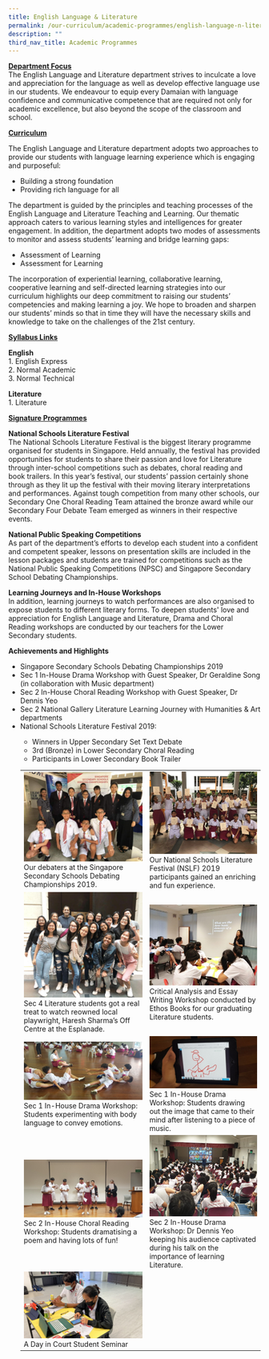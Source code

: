 ```yaml
---
title: English Language & Literature
permalink: /our-curriculum/academic-programmes/english-language-n-literature/
description: ""
third_nav_title: Academic Programmes
---
```

<p><span style="text-decoration: underline;"><strong>Department Focus<br /></strong></span>The English Language and Literature department strives to inculcate a love and appreciation for the language as well as develop effective language use in our students. We endeavour to equip every Damaian with language confidence and communicative competence that are required not only for academic excellence, but also beyond the scope of the classroom and school.</p>
<p><strong><u>Curriculum</u></strong></p>
<p>The English Language and Literature department adopts two approaches to provide our students with language learning experience which is engaging and purposeful:&nbsp;</p>
<ul>
<li>Building a strong foundation</li>
<li>Providing rich language for all&nbsp;</li>
</ul>
<p>The department is guided by the principles and teaching processes of the English Language and Literature Teaching and Learning. Our thematic approach caters to various learning styles and intelligences for greater engagement. In addition, the department adopts two modes of assessments to monitor and assess students&rsquo; learning and bridge learning gaps:</p>
<ul>
<li>Assessment of Learning</li>
<li>Assessment for Learning</li>
</ul>
<p>The incorporation of experiential learning, collaborative learning, cooperative learning and self-directed learning strategies into our curriculum highlights our deep commitment to raising our students&rsquo; competencies and making learning a joy. We hope to broaden and sharpen our students&rsquo; minds so that in time they will have the necessary skills and knowledge to take on the challenges of the 21st century.&nbsp;</p>
<p><strong><u>Syllabus Links</u></strong></p>
<p><strong>English<br /></strong>1. English Express<br />2. Normal Academic<br />3. Normal Technical</p>
<p><strong>Literature<br /></strong>1. Literature</p>
<p><strong><u>Signature Programmes</u></strong></p>
<p><strong>National Schools Literature Festival<br /></strong>The National Schools Literature Festival is the biggest literary programme organised for students in Singapore. Held annually, the festival has provided opportunities for students to share their passion and love for Literature through inter-school competitions such as debates, choral reading and book trailers. In this year&rsquo;s festival, our students&rsquo; passion certainly shone through as they lit up the festival with their moving literary interpretations and performances. Against tough competition from many other schools, our Secondary One Choral Reading Team attained the bronze award while our Secondary Four Debate Team emerged as winners in their respective events.</p>
<p><strong>National Public Speaking Competitions<br /></strong>As part of the department&rsquo;s efforts to develop each student into a confident and competent speaker, lessons on presentation skills are included in the lesson packages and students are trained for competitions such as the National Public Speaking Competitions (NPSC) and Singapore Secondary School Debating Championships.</p>
<p><strong>Learning Journeys and In-House Workshops<br /></strong>In addition, learning journeys to watch performances are also organised to expose students to different literary forms. To deepen students' love and appreciation for English Language and Literature, Drama and Choral Reading workshops are conducted by our teachers for the Lower Secondary students.&nbsp;</p>
<p><strong>Achievements and Highlights</strong></p>
<ul>
<li>Singapore Secondary Schools Debating Championships 2019</li>
<li>Sec 1 In-House Drama Workshop with Guest Speaker, Dr Geraldine Song (in collaboration with Music department)</li>
<li>Sec 2 In-House Choral Reading Workshop with Guest Speaker, Dr Dennis Yeo&nbsp;</li>
<li>Sec 2 National Gallery Literature Learning Journey with Humanities &amp; Art departments</li>
<li>National Schools Literature Festival 2019:</li>
<ul>
<li>Winners in Upper Secondary Set Text Debate</li>
<li>3rd (Bronze) in Lower Secondary Choral Reading</li>
<li>Participants in Lower Secondary Book Trailer&nbsp;</li>
</ul>
<table>
<tbody>
<tr>
<td><img src="/images/el1.jpg">
<div>Our debaters at the Singapore Secondary Schools Debating Championships 2019.</div>
</td>
<td><img src="/images/el2.jpg">
<div>Our National Schools Literature Festival (NSLF) 2019 participants gained an enriching and fun experience.</div>
</td>
</tr>
<tr>
<td><img src="/images/el3.jpg">
<div>Sec 4 Literature students got a real treat to watch reowned local playwright, Haresh Sharma&rsquo;s Off Centre at the Esplanade.</div>
</td>
<td><img src="/images/el4.jpg">
<div>Critical Analysis and Essay Writing Workshop conducted by Ethos Books for our graduating Literature students.</div>
</td>
</tr>
<tr>
<td><img src="/images/el5.jpg">
<div>Sec 1 In-House Drama Workshop: Students experimenting with body language to convey emotions.</div>
</td>
<td><img src="/images/el6.jpg">
<div>Sec 1 In-House Drama Workshop: Students drawing out the image that came to their mind after listening to a piece of music.</div>
</td>
</tr>
<tr>
<td><img src="/images/el7.jpg">Sec 2 In-House Choral Reading Workshop: Students dramatising a poem and having lots of fun!</td>
<td><img src="/images/el8.jpg">Sec 2 In-House Drama Workshop: Dr Dennis Yeo keeping his audience captivated during his talk on the importance of learning Literature.</td>
</tr>
<tr>
	<td><img src="/images/A%20Day%20in%20Court%20Student%20Seminar.jpg">A Day in Court Student Seminar</td>
	</tr>
</tbody>
</table>